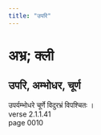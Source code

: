 ```yaml
---
title: "उपरि"
---
```


# अभ्र; क्ली
## उपरि, अम्भोधर, चूर्ण
उपर्यम्भोधरे चूर्णे विदुरभ्रं विपश्चितः ।<br />verse 2.1.1.41<br />page 0010

